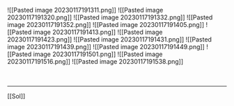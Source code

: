 ![[Pasted image 20230117191311.png]]
![[Pasted image 20230117191320.png]]
![[Pasted image 20230117191332.png]]
![[Pasted image 20230117191352.png]]
![[Pasted image 20230117191405.png]]
![[Pasted image 20230117191413.png]]
![[Pasted image 20230117191423.png]]
![[Pasted image 20230117191431.png]]
![[Pasted image 20230117191439.png]]
![[Pasted image 20230117191449.png]]
![[Pasted image 20230117191501.png]]
![[Pasted image 20230117191516.png]]
![[Pasted image 20230117191538.png]]
<br>
<br>
<br>
___
[[Sol]]